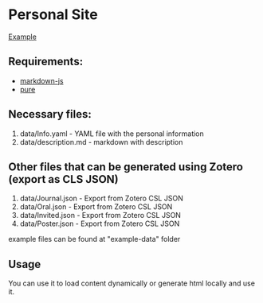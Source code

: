 Personal Site
=============

[Example](http://web.tecnico.ulisboa.pt/andre.verissimo)

## Requirements:

- [markdown-js](https://github.com/evilstreak/markdown-js)
- [pure](https://github.com/pure/pure)

## Necessary files:

1. data/Info.yaml - YAML file with the personal information
1. data/description.md - markdown with description

## Other files that can be generated using Zotero (export as CLS JSON)

1. data/Journal.json - Export from Zotero CSL JSON
1. data/Oral.json - Export from Zotero CSL JSON
1. data/Invited.json - Export from Zotero CSL JSON
1. data/Poster.json - Export from Zotero CSL JSON

example files can be found at "example-data" folder

## Usage

You can use it to load content dynamically or generate html locally and use it.
